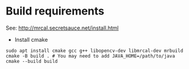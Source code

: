 # Build requirements

See: http://mrcal.secretsauce.net/install.html

- Install cmake

```
sudo apt install cmake gcc g++ libopencv-dev libmrcal-dev mrbuild
cmake -B build . # You may need to add JAVA_HOME=/path/to/java
cmake --build build
```
